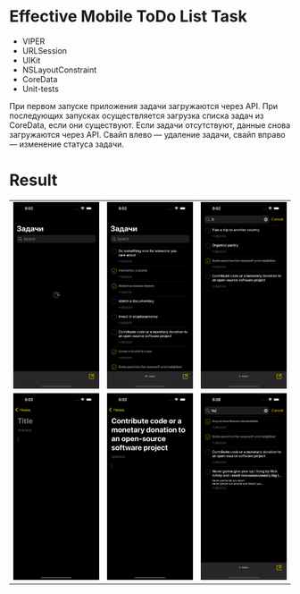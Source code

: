 # Effective Mobile ToDo List Task
- VIPER
- URLSession
- UIKit
- NSLayoutConstraint
- CoreData
- Unit-tests

При первом запуске приложения задачи загружаются через API. 
При последующих запусках осуществляется загрузка списка задач из CoreData, если они существуют. Если задачи отсутствуют, данные снова загружаются через API.
Свайп влево — удаление задачи, свайп вправо — изменение статуса задачи.

# Result
<table>
  <tr>
    <td><img src="https://github.com/w0rest/EffectiveMobileToDoList/raw/assets/pic1.png" width="200"></td>
    <td><img src="https://github.com/w0rest/EffectiveMobileToDoList/raw/assets/pic2.png" width="200"></td>
    <td><img src="https://github.com/w0rest/EffectiveMobileToDoList/raw/assets/pic3.png" width="200"></td>
  </tr>
    <tr>
    <td><img src="https://github.com/w0rest/EffectiveMobileToDoList/raw/assets/pic4.png" width="200"></td>
    <td><img src="https://github.com/w0rest/EffectiveMobileToDoList/raw/assets/pic5.png" width="200"></td>
    <td><img src="https://github.com/w0rest/EffectiveMobileToDoList/raw/assets/pic6.png" width="200"></td>
  </tr>
</table>
